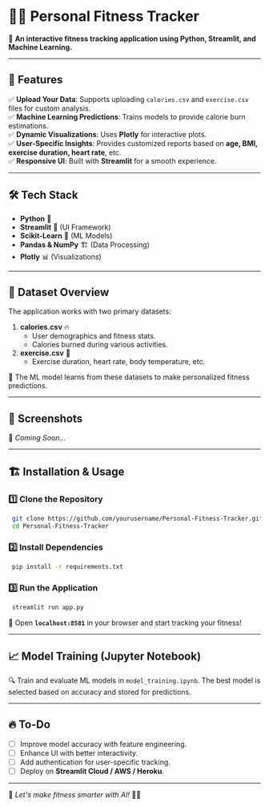 
# 🏋️‍♂️ Personal Fitness Tracker

📌 **An interactive fitness tracking application using Python, Streamlit, and Machine Learning.**

---

## 🚀 Features

✅ **Upload Your Data**: Supports uploading `calories.csv` and `exercise.csv` files for custom analysis.  
✅ **Machine Learning Predictions**: Trains models to provide calorie burn estimations.  
✅ **Dynamic Visualizations**: Uses **Plotly** for interactive plots.  
✅ **User-Specific Insights**: Provides customized reports based on **age, BMI, exercise duration, heart rate**, etc.  
✅ **Responsive UI**: Built with **Streamlit** for a smooth experience.  

---

## 🛠️ Tech Stack

- **Python** 🐍
- **Streamlit** 🎨 (UI Framework)
- **Scikit-Learn** 🤖 (ML Models)
- **Pandas & NumPy** 🏗️ (Data Processing)
- **Plotly** 📊 (Visualizations)

---

## 📂 Dataset Overview

The application works with two primary datasets:

1. **calories.csv** 🔥
   - User demographics and fitness stats.
   - Calories burned during various activities.
2. **exercise.csv** 🏃
   - Exercise duration, heart rate, body temperature, etc.

📌 The ML model learns from these datasets to make personalized fitness predictions.

---

## 📸 Screenshots

🚀 *Coming Soon...*

---

## 🏗️ Installation & Usage

### 1️⃣ Clone the Repository
```bash
 git clone https://github.com/yourusername/Personal-Fitness-Tracker.git
 cd Personal-Fitness-Tracker
```

### 2️⃣ Install Dependencies
```bash
 pip install -r requirements.txt
```

### 3️⃣ Run the Application
```bash
 streamlit run app.py
```

🚀 Open **`localhost:8501`** in your browser and start tracking your fitness!  

---

## 📈 Model Training (Jupyter Notebook)

🔍 Train and evaluate ML models in `model_training.ipynb`. The best model is selected based on accuracy and stored for predictions.

---

## 🔥 To-Do

- [ ] Improve model accuracy with feature engineering.
- [ ] Enhance UI with better interactivity.
- [ ] Add authentication for user-specific tracking.
- [ ] Deploy on **Streamlit Cloud / AWS / Heroku**.

---

🚀 *Let's make fitness smarter with AI!* 🏋️‍♂️
